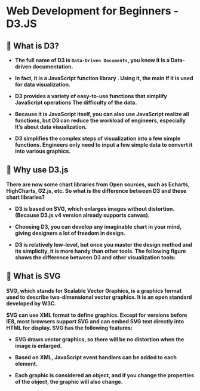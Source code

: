 # Web Development for Beginners - D3.JS

## 📣 What is D3?


* **The full name of D3 is `Data-Driven Documents`, you know it is a Data-driven documentation.**

* **In fact, it is a JavaScript function library . Using it, the main If it is used for data visualization.**

* **D3 provides a variety of easy-to-use functions that simplify JavaScript operations The difficulty of the data.**

* **Because it is JavaScript itself, you can also use JavaScript realize all functions, but D3 can reduce the workload of engineers, especially It’s about data visualization.**

* **D3 simplifies the complex steps of visualization into a few simple functions. Engineers only need to input a few simple data to convert it into various graphics.**


## 📣 Why use D3.js

**There are now some chart libraries from Open sources, such as Echarts,
HighCharts, G2.js, etc. So what is the difference between D3 and these chart libraries?**

* **D3 is based on SVG, which enlarges images without distortion. (Because D3.js v4 version already supports canvas).**

* **Choosing D3, you can develop any imaginable chart in your mind, giving designers a lot of freedom in design.**

* **D3 is relatively low-level, but once you master the design method and its simplicity, it is more handy than other tools. The following figure shows the difference between D3 and other visualization tools:**


## 📣 What is SVG

**SVG, which stands for Scalable Vector Graphics, is a graphics format used to describe two-dimensional vector graphics. It is an open standard developed by W3C.**

**SVG can use XML format to define graphics. Except for versions before IE8, most browsers support SVG and can embed SVG text directly into HTML for display. SVG has the following features:**

* **SVG draws vector graphics, so there will be no distortion when the image is enlarged.**

* **Based on XML, JavaScript event handlers can be added to each element.**

* **Each graphic is considered an object, and if you change the properties of the object, the graphic will also change.**

